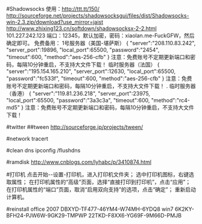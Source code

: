 
#Shadowsocks
使用：http://ttt.tt/150/ 
http://sourceforge.net/projects/shadowsocksgui/files/dist/Shadowsocks-win-2.3.zip/download?use_mirror=jaist
http://www.zhixing123.cn/softdown/shadowsocksx-2-2.html
101.227.242.123
端口：12345，默认加密，密码：xiaolan.me-FuckGFW，然后确定即可。
免费备用：
1号服务器（美国-堪萨斯）
{
    "server":"208.110.83.242",
    "server_port":19896,
    "local_port":65500,
    "password":"2454",
    "timeout":600,
    "method":"aes-256-cfb"
}
注意：免费账号不定期更新端口和密码，每隔10分钟重启，不支持大文件下载！
临时服务器（法国）
{
    "server":"195.154.165.210",
    "server_port":12630,
    "local_port":65500,
    "password":"fc533f",
    "timeout":600,
    "method":"aes-256-cfb"
}
注意：免费账号不定期更新端口和密码，每隔10分钟重启，不支持大文件下载！
.
临时服务器（香港）
{
    "server":"119.81.236.218",
    "server_port":23975,
    "local_port":65500,
    "password":"3a3c3a",
    "timeout":600,
    "method":"rc4-md5"
}
注意：免费账号不定期更新端口和密码，每隔10分钟重启，不支持大文件下载！



#twitter
##tween
http://sourceforge.jp/projects/tween/


#network
tracert 

#clean dns 
ipconfig /flushdns

#ramdisk
http://www.cnblogs.com/lyhabc/p/3410874.html


#打印机
点击开始--设置-打印机，进入打印机文件夹； 
选中打印机图标，右键选取属性； 
在打印机属性的“高级”页面，选择“直接打印到打印机”，点击“应用”； 
在打印机属性的“端口”页面，取消“启用双向支持”的选项，点击“确定”； 
重新启动计算机。


#reinstall
office 2007 
DBXYD-TF477-46YM4-W74MH-6YDQ8
win7
6K2KY-BFH24-PJW6W-9GK29-TMPWP
22TKD-F8XX6-YG69F-9M66D-PMJB